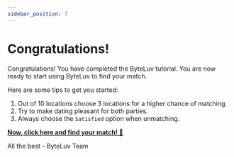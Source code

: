 ```yaml
---
sidebar_position: 7
---
```


# Congratulations!

Congratulations! You have completed the ByteLuv tutorial. You are now ready to start using ByteLuv to find your match.

Here are some tips to get you started:

1. Out of 10 locations choose 3 locations for a higher chance of matching.
2. Try to make dating pleasant for both parties.
3. Always choose the `Satisfied` option when unmatching.

**[Now, click here and find your match! 🚀](https://app.byteluv.network)**

All the best - ByteLuv Team